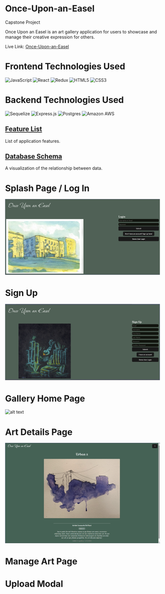 # Once-Upon-an-Easel
Capstone Project

Once Upon an Easel is an art gallery application for users to showcase and manage their creative expression for others.

Live Link: [Once-Upon-an-Easel](https://onceuponaneasel.zevb.dev/)

# Frontend Technologies Used
![JavaScript](https://img.shields.io/badge/javascript-%23323330.svg?style=for-the-badge&logo=javascript&logoColor=%23F7DF1E)
![React](https://img.shields.io/badge/react-%2320232a.svg?style=for-the-badge&logo=react&logoColor=%2361DAFB)
![Redux](https://img.shields.io/badge/redux-%23593d88.svg?style=for-the-badge&logo=redux&logoColor=white)
![HTML5](https://img.shields.io/badge/html5-%23E34F26.svg?style=for-the-badge&logo=html5&logoColor=white)
![CSS3](https://img.shields.io/badge/css3-%231572B6.svg?style=for-the-badge&logo=css3&logoColor=white)

# Backend Technologies Used
![Sequelize](https://img.shields.io/badge/Sequelize-52B0E7?style=for-the-badge&logo=Sequelize&logoColor=white)
![Express.js](https://img.shields.io/badge/express.js-%23404d59.svg?style=for-the-badge&logo=express&logoColor=%2361DAFB)
![Postgres](https://img.shields.io/badge/postgresql-%23316192.svg?style=for-the-badge&logo=postgresql&logoColor=white)
<img src="https://img.shields.io/badge/Amazon_AWS-232F3E?style=for-the-badge&logo=amazon-aws&logoColor=white" alt="Amazon AWS" />
</div>

## [Feature List](https://github.com/zev-b/once-upon-an-easel/wiki/Feature-List)
List of application features.

## [Database Schema](https://github.com/zev-b/once-upon-an-easel/wiki/Database-Schema)
A visualization of the relationship between data.

# Splash Page / Log In
![alt text](image.png)

# Sign Up
![alt text](image-1.png)

# Gallery Home Page
![alt text](image-2.png)

# Art Details Page
![alt text](image-3.png)

# Manage Art Page

# Upload Modal

